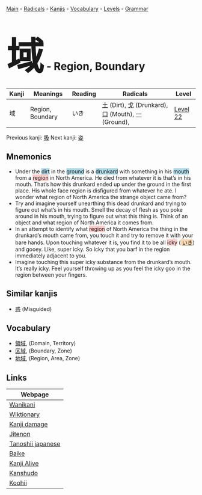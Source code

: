 <style> bigfont {font-size: 100px}</style>
[Main](../README.md) -
[Radicals](../radicals.md) -
[Kanjis](../kanjis.md) -
[Vocabulary](../vocabulary.md) -
[Levels](../levels.md) -
[Grammar](../grammar.md)
# <bigfont> 域</bigfont> - Region, Boundary 

| Kanji | Meanings | Reading | Radicals | Level |
| --- | --- | --- | --- | --- |
| 域 | Region, Boundary | いき | [土](../radicals/土.md) (Dirt), [戈](../radicals/戈.md) (Drunkard), [口](../radicals/口.md) (Mouth), [一](../radicals/一.md) (Ground),  | [Level 22](../levels/wk_level22.md) |

Previous kanji: [吸](吸.md) Next kanji: [姿](姿.md) 

## Mnemonics
 * Under the <span style="background-color:#ADD8E6"> dirt</span> in the <span style="background-color:#ADD8E6"> ground</span> is a <span style="background-color:#ADD8E6"> drunkard</span> with something in his <span style="background-color:#ADD8E6"> mouth</span> from a <span style="background-color:#ffcccb"> region</span> in North America. He died from whatever it is that’s in his mouth. That’s how this drunkard ended up under the ground in the first place. His whole face region is disfigured from whatever he ate. I wonder what region of North America the strange object came from?
* Try and imagine yourself unearthing this dead drunkard and trying to figure out what’s in his mouth. Smell the decay of flesh as you poke around in his mouth, trying to figure out what this thing is. Think of an object and what region of North America it comes from.
* In an attempt to identify what <span style="background-color:#ffcccb"> region</span> of North America the thing in the drunkard’s mouth came from, you touch it and try to remove it with your bare hands. Upon touching whatever it is, you find it to be all <span style="background-color:#ffcccb"> icky</span> (<span style="background-color:#fed8b1"> [いき](https://jisho.org/search/いき)</span>) and gooey. Like, super icky. So icky that you barf in the region immediately adjacent to you.
* Imagine touching this super icky substance from the drunkard’s mouth. It’s really icky. Feel yourself throwing up as you feel the icky goo in the region between your fingers.


## Similar kanjis
 * [惑](惑.md) (Misguided)


## Vocabulary
 * [領域](../vocabulary/域.md), (Domain, Territory)
* [区域](../vocabulary/域.md), (Boundary, Zone)
* [地域](../vocabulary/域.md), (Region, Area, Zone)



## Links 

| Webpage |
| --- |
| [Wanikani          ](https://www.wanikani.com/kanji/域) |
| [Wiktionary        ](https://en.wiktionary.org/wiki/域) |
| [Kanji damage      ](http://www.kanjidamage.com/kanji/search?utf8=✓&q=域) |
| [Jitenon           ](https://jitenon.com/kanji/域) |
| [Tanoshii japanese ](https://www.tanoshiijapanese.com/dictionary/kanji.cfm?k=域) |
| [Baike             ](https://baike.baidu.com/item/域) |
| [Kanji Alive       ](https://app.kanjialive.com/域) |
| [Kanshudo          ](https://www.kanshudo.com/searchmn?q=域) |
| [Koohii            ](https://kanji.koohii.com/study/kanji/域) |
